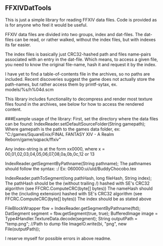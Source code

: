 ## FFXIVDatTools
This is just a simple library for reading FFXIV data files.
Code is provided as is for anyone who feel it would be useful.

FFXIV data files are divided into two groups, index and dat-files.
The dat-files can be read, or rather walked, without the index files, but with indexes its far easier.

The index files is basically just CRC32-hashed path and files name-pairs associated with an entry in the dat-file.
Which means, to access a given file, you need to know the original file-name, hash it and request it by the index.

I have yet to find a table-of-contents file in the archives, so no paths are included.
Recent discoveries suggest the game does not actually store the path-names, but rather access them by printf-sytax, ex. models/%s/h%04d.scm


This library includes functionality to decompress and render most texture files found in the archives, see below for how to access the rendered content.


###Example usage of the library:
First, set the directory where the data files can be found:
IndexReader.setDefaultSourceFolder(String gamepath);
Where gamepath is the path to the games data folder, ex: "C:/games/SquareEnix/FINAL FANTASY XIV - A Realm Reborn/game/sqpack/ffxiv"

Any index-string is at the form xx0000, where x = 00,01,02,03,04,05,06,07,08,0a,0b,0c,12 or 13

IndexReader.getSegmentByPathname(String pathname);
The pathnames should follow the syntax:  <index>:<path>/<file>
Ex: 060000:ui/uld/BuddyChocobo.tex

IndexReader.pathToSegment(long pathHash, long fileHash, String index);
The pathHash should be the <path> (without trailing /) hashed with SE's CRC32 algorithm (see FFCRC.ComputeCRC(byte[] bytes))
The nameHash should be the <file> (including extension) hashed with SE's CRC32 algorithm (see  FFCRC.ComputeCRC(byte[] bytes))
The index should be as stated above


FileBlockWrapper fbw = IndexReader.getSegmentByPathname(ftd);
DatSegment segment = fbw.getSegment(true, true);
BufferedImage image = Type4Handler.TextureData.decode(segment);
String outputPath = "temp.png"; //Path to dump file
ImageIO.write(bi, "png", new File(outputPath));







I reserve myself for possible errors in above readme.